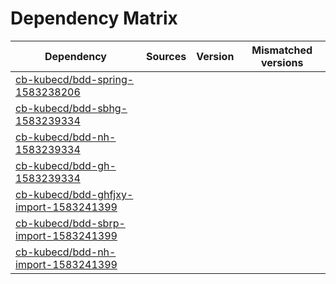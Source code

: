 # Dependency Matrix

Dependency | Sources | Version | Mismatched versions
---------- | ------- | ------- | -------------------
[cb-kubecd/bdd-spring-1583238206](https://github.com/cb-kubecd/bdd-spring-1583238206.git) |  | []() | 
[cb-kubecd/bdd-sbhg-1583239334](https://github.com/cb-kubecd/bdd-sbhg-1583239334.git) |  | []() | 
[cb-kubecd/bdd-nh-1583239334](https://github.com/cb-kubecd/bdd-nh-1583239334.git) |  | []() | 
[cb-kubecd/bdd-gh-1583239334](https://github.com/cb-kubecd/bdd-gh-1583239334.git) |  | []() | 
[cb-kubecd/bdd-ghfjxy-import-1583241399](https://github.com/cb-kubecd/bdd-ghfjxy-import-1583241399.git) |  | []() | 
[cb-kubecd/bdd-sbrp-import-1583241399](https://github.com/cb-kubecd/bdd-sbrp-import-1583241399.git) |  | []() | 
[cb-kubecd/bdd-nh-import-1583241399](https://github.com/cb-kubecd/bdd-nh-import-1583241399.git) |  | []() | 
